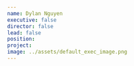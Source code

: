 ```yaml
---
name: Dylan Nguyen
executive: false
director: false
lead: false
position:  
project:  
image: ../assets/default_exec_image.png
---
```

